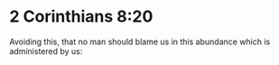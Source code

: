 # 2 Corinthians 8:20

Avoiding this, that no man should blame us in this abundance which is administered by us: